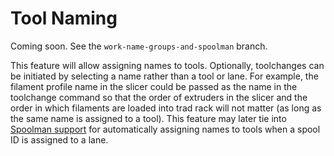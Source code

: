 # Tool Naming

Coming soon. See the `work-name-groups-and-spoolman` branch.

This feature will allow assigning names to tools. Optionally,
toolchanges can be initiated by selecting a name rather than a tool
or lane. For example, the filament profile name in the slicer could
be passed as the name in the toolchange command so that the order of
extruders in the slicer and the order in which filaments are loaded
into trad rack will not matter (as long as the same name is assigned
to a tool). This feature may later tie into
[Spoolman support](Spoolman_Support.md) for automatically assigning
names to tools when a spool ID is assigned to a lane.
